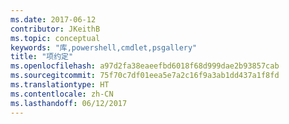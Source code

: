 ```yaml
---
ms.date: 2017-06-12
contributor: JKeithB
ms.topic: conceptual
keywords: "库,powershell,cmdlet,psgallery"
title: "项约定"
ms.openlocfilehash: a97d2fa38eaeefbd6018f68d999dae2b93857cab
ms.sourcegitcommit: 75f70c7df01eea5e7a2c16f9a3ab1dd437a1f8fd
ms.translationtype: HT
ms.contentlocale: zh-CN
ms.lasthandoff: 06/12/2017
---
```

